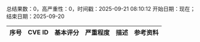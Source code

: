 总结果数：0，高严重性：0，时间戳：2025-09-21 08:10:12
开始日期：现在；结束日期：2025-09-20

| 序号 | CVE ID | 基本评分 | 严重程度 | 描述 | 参考资料 |
|-----|--------|------------|----------|-------------|------------|
